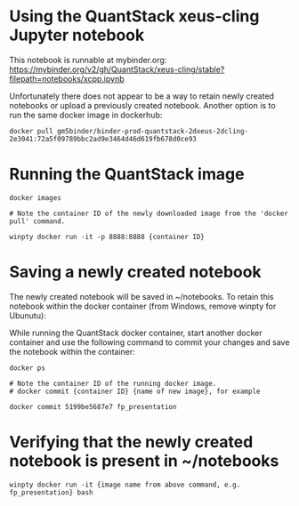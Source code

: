 # Using the QuantStack xeus-cling Jupyter notebook
This notebook is runnable at mybinder.org: https://mybinder.org/v2/gh/QuantStack/xeus-cling/stable?filepath=notebooks/xcpp.ipynb

Unfortunately there does not appear to be a way to retain newly created notebooks or upload a previously created notebook. Another option is to run the same docker image in dockerhub:

```
docker pull gm5binder/binder-prod-quantstack-2dxeus-2dcling-2e3041:72a5f09789bbc2ad9e3464d46d619fb678d0ce93
```

# Running the QuantStack image

```
docker images

# Note the container ID of the newly downloaded image from the 'docker pull' command.

winpty docker run -it -p 8888:8888 {container ID}

```

# Saving a newly created notebook
The newly created notebook will be saved in ~/notebooks.  To retain this notebook within the docker 
container (from Windows, remove winpty for Ubunutu):

While running the QuantStack docker container, start another docker container and use the following command to commit your changes and save the notebook within the container:

```
docker ps

# Note the container ID of the running docker image.
# docker commit {container ID} {name of new image}, for example

docker commit 5199be5687e7 fp_presentation
```

# Verifying that the newly created notebook is present in ~/notebooks

```
winpty docker run -it {image name from above command, e.g. fp_presentation} bash
```
